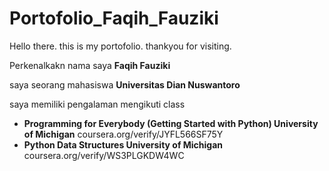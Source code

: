 # Portofolio_Faqih_Fauziki
Hello there. this is my portofolio. thankyou for visiting.  

Perkenalkakn nama saya **Faqih Fauziki**  

saya seorang mahasiswa **Universitas Dian Nuswantoro**  

saya memiliki pengalaman mengikuti class  
* **Programming for Everybody (Getting Started with Python)
University of Michigan** coursera.org/verify/JYFL566SF75Y  
* **Python Data Structures University of Michigan**  coursera.org/verify/WS3PLGKDW4WC

